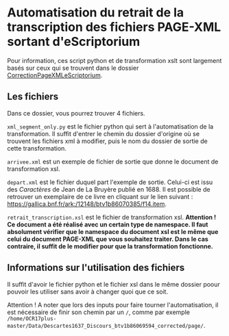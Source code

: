 # Automatisation du retrait de la transcription des fichiers PAGE-XML sortant d'eScriptorium
Pour information, ces script python et de transformation xslt sont largement basés sur ceux qui se trouvent dans le dossier [CorrectionPageXMLeScriptorium](https://github.com/Heresta/BAO_Stage_DH_ENS_2021/tree/main/CorrectionPageXMLeScriptorium).

## Les fichiers
Dans ce dossier, vous pourrez trouver 4 fichiers. 

``xml_segment_only.py`` est le fichier python qui sert à l'automatisation de la transformation. Il suffit d'entrer le chemin du dossier d'origine où se trouvent 
les fichiers xml à modifier, puis le nom du dossier de sortie de cette transformation. 

``arrivee.xml`` est un exemple de fichier de sortie que donne le document de transformation xsl.

``depart.xml`` est le fichier duquel part l'exemple de sortie. Celui-ci est issu des _Caractères_ de Jean de La Bruyère publié en 1688. Il est possible de retrouver 
un exemplaire de ce livre en cliquant sur le lien suivant : https://gallica.bnf.fr/ark:/12148/btv1b86070385/f14.item.

``retrait_transcription.xsl`` est le fichier de transformation xsl. <b>Attention ! Ce document a été réalisé avec un certain type de namespace. Il faut absolument vérifier que le namespace du document xsl est le même que celui du document PAGE-XML que vous souhaitez traiter. Dans le cas contraire, il suffit de le modifier pour que la transformation fonctionne.</b>

## Informations sur l'utilisation des fichiers
Il suffit d'avoir le fichier python et le fichier xsl dans le même dossier poour pouvoir les utiliser sans avoir à changer quoi que ce soit.

Attention ! A noter que lors des inputs pour faire tourner l'automatisation, il est nécessaire de finir son chemin par un ``/``, comme par exemple
``/home/OCR17plus-master/Data/Descartes1637_Discours_btv1b86069594_corrected/page/``.
